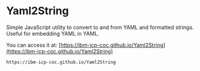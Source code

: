 # Yaml2String

Simple JavaScript utility to convert to and from YAML and formatted strings.  Useful for embedding YAML in YAML.

You can access it at: [https://ibm-icp-coc.github.io/Yaml2String](https://ibm-icp-coc.github.io/Yaml2String)

`https://ibm-icp-coc.github.io/Yaml2String`
